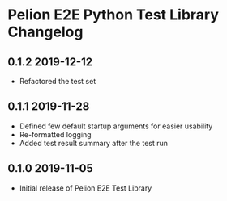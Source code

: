 # Pelion E2E Python Test Library Changelog

## 0.1.2  2019-12-12
- Refactored the test set

## 0.1.1  2019-11-28
- Defined few default startup arguments for easier usability
- Re-formatted logging
- Added test result summary after the test run

## 0.1.0  2019-11-05
- Initial release of Pelion E2E Test Library
